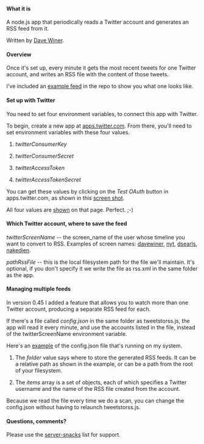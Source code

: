 #### What it is

A node.js app that periodically reads a Twitter account and generates an RSS feed from it.

Written by <a href="http://scripting.com/2015/01/12/goodRssFromTwitter.html">Dave Winer</a>. 

#### Overview

Once it's set up, every minute it gets the most recent tweets for one Twitter account, and writes an RSS file with the content of those tweets.

I've included an <a href="https://github.com/scripting/tweetsToRss/blob/master/exampleFeed.xml">example feed</a> in the repo to show you what one looks like.

#### Set up with Twitter

You need to set four environment variables, to connect this app with Twitter. 

To begin, create a new app at <a href="https://apps.twitter.com/">apps.twitter.com</a>. From there, you'll need to set environment variables with these four values.

1. <i>twitterConsumerKey</i>

2. <i>twitterConsumerSecret</i>

3. <i>twitterAccessToken</i>

4. <i>twitterAccessTokenSecret</i>

You can get these values by clicking on the <i>Test OAuth</i> button in apps.twitter.com, as shown in this <a href="http://scripting.com/2015/01/12/getKeys.png">screen shot</a>. 

All four values are <a href="http://scripting.com/2015/01/12/fourvalues.png">shown</a> on that page. Perfect. ;-)

#### Which Twitter account, where to save the feed

<i>twitterScreenName</i> -- the screen_name of the user whose timeline you want to convert to RSS. Examples of screen names: <a href="https://twitter.com/davewiner">davewiner</a>, <a href="twitter.com/nyt">nyt</a>, <a href="https://twitter.com/dsearls">dsearls</a>, <a href="https://twitter.com/nakedjen">nakedjen</a>.

<i>pathRssFile</i> -- this is the local filesystem path for the file we'll maintain. It's optional, if you don't specify it we write the file as rss.xml in the same folder as the app.

#### Managing multiple feeds

In version 0.45 I added a feature that allows you to watch more than one Twitter account, producing a separate RSS feed for each.

If there's a file called <i>config.json</i> in the same folder as tweetstorss.js, the app will read it every minute, and use the accounts listed in the file, instead of the twitterScreenName environment variable. 

Here's an <a href="https://gist.github.com/scripting/2c0c9faacdef884817d7">example</a> of the config.json file that's running on my system. 

1. The <i>folder</i> value says where to store the generated RSS feeds. It can be a relative path as shown in the example, or can be a path from the root of your filesystem. 

2. The <i>items</i> array is a set of objects, each of which specifies a Twitter username and the name of the RSS file created from the account. 

Because we read the file every time we do a scan, you can change the config.json without having to relaunch tweetstorss.js.

#### Questions, comments?

Please use the <a href="https://groups.google.com/forum/?fromgroups#!topic/server-snacks/KGAqhB3g3Ys">server-snacks</a> list for support.

